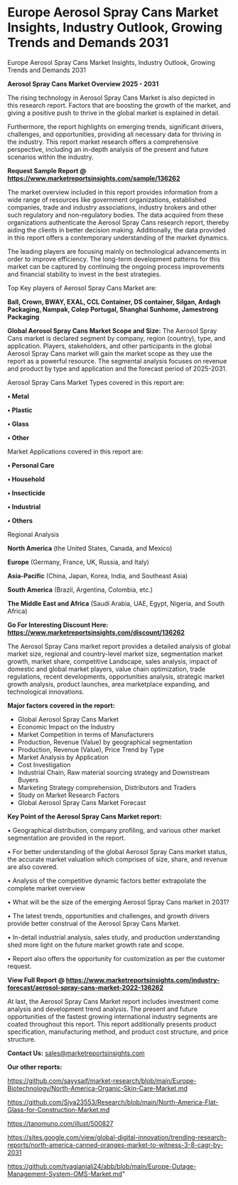 # Europe Aerosol Spray Cans Market Insights, Industry Outlook, Growing Trends and Demands 2031
Europe Aerosol Spray Cans Market Insights, Industry Outlook, Growing Trends and Demands 2031

<Strong> Aerosol Spray Cans Market Overview 2025 - 2031</strong>

The rising technology in Aerosol Spray Cans Market is also depicted in this research report. Factors that are boosting the growth of the market, and giving a positive push to thrive in the global market is explained in detail.

Furthermore, the report highlights on emerging trends, significant drivers, challenges, and opportunities, providing all necessary data for thriving in the industry. This report market research offers a comprehensive perspective, including an in-depth analysis of the present and future scenarios within the industry.

<strong>Request Sample Report @ <a href=https://www.marketreportsinsights.com/sample/136262>https://www.marketreportsinsights.com/sample/136262</a></strong>

The market overview included in this report provides information from a wide range of resources like government organizations, established companies, trade and industry associations, industry brokers and other such regulatory and non-regulatory bodies. The data acquired from these organizations authenticate the Aerosol Spray Cans research report, thereby aiding the clients in better decision making. Additionally, the data provided in this report offers a contemporary understanding of the market dynamics.

The leading players are focusing mainly on technological advancements in order to improve efficiency. The long-term development patterns for this market can be captured by continuing the ongoing process improvements and financial stability to invest in the best strategies.

Top Key players of Aerosol Spray Cans Market are:

<strong>Ball, Crown, BWAY, EXAL, CCL Container, DS container, Silgan, Ardagh Packaging, Nampak, Colep Portugal, Shanghai Sunhome, Jamestrong Packaging</strong>

<strong><b>Global Aerosol Spray Cans Market Scope and Size:</b></strong>
The Aerosol Spray Cans market is declared segment by company, region (country), type, and application. Players, stakeholders, and other participants in the global Aerosol Spray Cans market will gain the market scope as they use the report as a powerful resource. The segmental analysis focuses on revenue and product by type and application and the forecast period of 2025-2031.

Aerosol Spray Cans Market Types covered in this report are:

<strong>• Metal

• Plastic

• Glass

• Other</strong>

Market Applications covered in this report are:

<strong>• Personal Care

• Household

• Insecticide

• Industrial

• Others</strong> 

Regional Analysis

<strong>North America</strong> (the United States, Canada, and Mexico)

<strong>Europe</strong> (Germany, France, UK, Russia, and Italy)

<strong>Asia-Pacific</strong> (China, Japan, Korea, India, and Southeast Asia)

<strong>South America</strong> (Brazil, Argentina, Colombia, etc.)

<strong>The Middle East and Africa</strong> (Saudi Arabia, UAE, Egypt, Nigeria, and South Africa)

<strong>Go For Interesting Discount Here: <a href=https://www.marketreportsinsights.com/discount/136262>https://www.marketreportsinsights.com/discount/136262</a></strong>

The Aerosol Spray Cans market report provides a detailed analysis of global market size, regional and country-level market size, segmentation market growth, market share, competitive Landscape, sales analysis, impact of domestic and global market players, value chain optimization, trade regulations, recent developments, opportunities analysis, strategic market growth analysis, product launches, area marketplace expanding, and technological innovations.

<strong><b>Major factors covered in the report:</b></strong>
<ul>
  <li>Global Aerosol Spray Cans Market </li>
  <li>Economic Impact on the Industry</li>
  <li>Market Competition in terms of Manufacturers</li>
  <li>Production, Revenue (Value) by geographical segmentation</li>
  <li>Production, Revenue (Value), Price Trend by Type</li>
  <li>Market Analysis by Application</li>
  <li>Cost Investigation</li>
  <li>Industrial Chain, Raw material sourcing strategy and Downstream Buyers</li>
  <li>Marketing Strategy comprehension, Distributors and Traders</li>
  <li>Study on Market Research Factors</li>
  <li>Global Aerosol Spray Cans Market Forecast</li>
</ul>

<strong><b>Key Point of the Aerosol Spray Cans Market report:</b></strong>

• Geographical distribution, company profiling, and various other market segmentation are provided in the report.

• For better understanding of the global Aerosol Spray Cans market status, the accurate market valuation which comprises of size, share, and revenue are also covered.

• Analysis of the competitive dynamic factors better extrapolate the complete market overview

• What will be the size of the emerging Aerosol Spray Cans market in 2031?

• The latest trends, opportunities and challenges, and growth drivers provide better construal of the Aerosol Spray Cans Market.

• In-detail industrial analysis, sales study, and production understanding shed more light on the future market growth rate and scope.

• Report also offers the opportunity for customization as per the customer request.

<strong><b>View Full Report @ <a href=https://www.marketreportsinsights.com/industry-forecast/aerosol-spray-cans-market-2022-136262>https://www.marketreportsinsights.com/industry-forecast/aerosol-spray-cans-market-2022-136262</a></b></strong>


At last, the Aerosol Spray Cans Market report includes investment come analysis and development trend analysis. The present and future opportunities of the fastest growing international industry segments are coated throughout this report. This report additionally presents product specification, manufacturing method, and product cost structure, and price structure.

<strong>Contact Us:</strong>
sales@marketreportsinsights.com

<strong>Our other reports:</strong>

<a href=https://github.com/sayysaif/market-research/blob/main/Europe-Biotechnology/North-America-Organic-Skin-Care-Market.md>https://github.com/sayysaif/market-research/blob/main/Europe-Biotechnology/North-America-Organic-Skin-Care-Market.md</a>

<a href=https://github.com/Siya23553/Research/blob/main/North-America-Flat-Glass-for-Construction-Market.md>https://github.com/Siya23553/Research/blob/main/North-America-Flat-Glass-for-Construction-Market.md</a>

<a href=https://tanomuno.com/illust/500827>https://tanomuno.com/illust/500827</a>

<a href=https://sites.google.com/view/global-digital-innovation/trending-research-reports/north-america-canned-oranges-market-to-witness-3-8-cagr-by-2031>https://sites.google.com/view/global-digital-innovation/trending-research-reports/north-america-canned-oranges-market-to-witness-3-8-cagr-by-2031</a>

<a href=https://github.com/tyagianjali24/abb/blob/main/Europe-Outage-Management-System-OMS-Market.md>https://github.com/tyagianjali24/abb/blob/main/Europe-Outage-Management-System-OMS-Market.md</a>"
